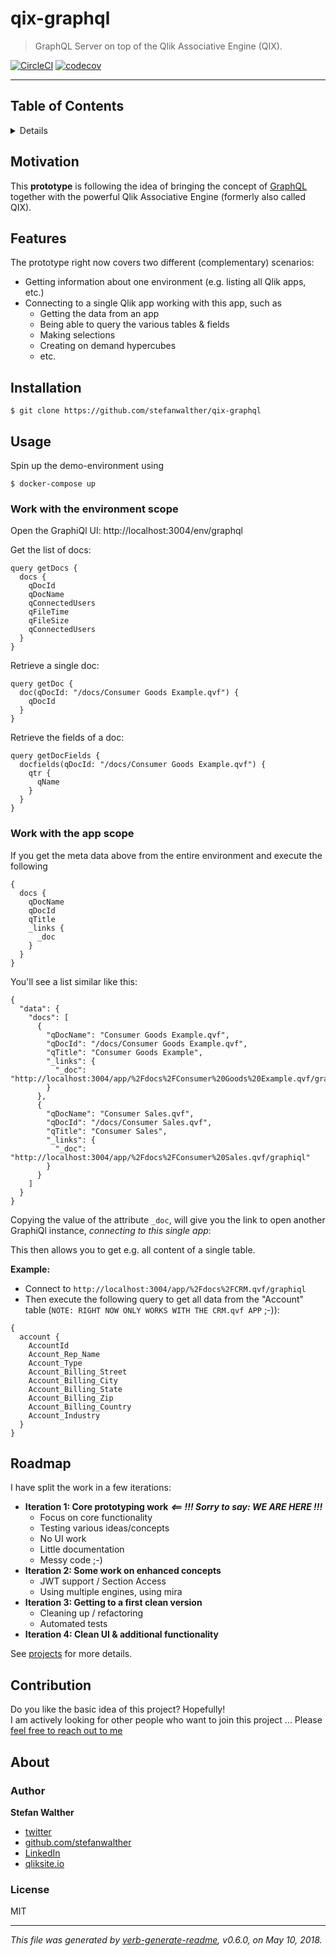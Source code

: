 # qix-graphql

> GraphQL Server on top of the Qlik Associative Engine (QIX).

[![CircleCI](https://img.shields.io/circleci/project/github/stefanwalther/qix-graphql.svg)](https://circleci.com/gh/stefanwalther/qix-graphql)
[![codecov](https://codecov.io/gh/stefanwalther/qix-graphql/branch/master/graph/badge.svg)](https://codecov.io/gh/stefanwalther/qix-graphql)

---

## Table of Contents

<details>

- [Motivation](#motivation)
- [Features](#features)
- [Installation](#installation)
- [Usage](#usage)
- [Roadmap](#roadmap)
- [Contribution](#contribution)
- [About](#about)
  * [Author](#author)
  * [License](#license)

_(TOC generated by [verb](https://github.com/verbose/verb) using [markdown-toc](https://github.com/jonschlinkert/markdown-toc))_

</details>

## Motivation

This **prototype** is following the idea of bringing the concept of [GraphQL](https://graphql.org/) together with the powerful Qlik Associative Engine (formerly also called QIX).

## Features

The prototype right now covers two different (complementary) scenarios:

- Getting information about one environment (e.g. listing all Qlik apps, etc.)
- Connecting to a single Qlik app working with this app, such as
  - Getting the data from an app
  - Being able to query the various tables & fields
  - Making selections
  - Creating on demand hypercubes
  - etc.

## Installation

```
$ git clone https://github.com/stefanwalther/qix-graphql
```

## Usage

Spin up the demo-environment using

```
$ docker-compose up
```

### Work with the environment scope

Open the GraphiQl UI: http://localhost:3004/env/graphql

Get the list of docs:

```
query getDocs {
  docs {
    qDocId
    qDocName
    qConnectedUsers
    qFileTime
    qFileSize
    qConnectedUsers
  }
}
```

Retrieve a single doc:

```
query getDoc {
  doc(qDocId: "/docs/Consumer Goods Example.qvf") {
    qDocId
  }
}
```

Retrieve the fields of a doc:
```
query getDocFields {
  docfields(qDocId: "/docs/Consumer Goods Example.qvf") {
    qtr {
      qName
    }
  }
}
```

### Work with the app scope

If you get the meta data above from the entire environment and execute the following

```
{
  docs {
    qDocName
    qDocId
    qTitle
    _links {
      _doc
    }
  }
}
```

You'll see a list similar like this:

```
{
  "data": {
    "docs": [
      {
        "qDocName": "Consumer Goods Example.qvf",
        "qDocId": "/docs/Consumer Goods Example.qvf",
        "qTitle": "Consumer Goods Example",
        "_links": {
          "_doc": "http://localhost:3004/app/%2Fdocs%2FConsumer%20Goods%20Example.qvf/graphiql"
        }
      },
      {
        "qDocName": "Consumer Sales.qvf",
        "qDocId": "/docs/Consumer Sales.qvf",
        "qTitle": "Consumer Sales",
        "_links": {
          "_doc": "http://localhost:3004/app/%2Fdocs%2FConsumer%20Sales.qvf/graphiql"
        }
      }
    ]
  }
}
```

Copying the value of the attribute `_doc`, will give you the link to open another GraphiQl instance, *connecting to this single app*: 

This then allows you to get e.g. all content of a single table.

**Example:**

- Connect to `http://localhost:3004/app/%2Fdocs%2FCRM.qvf/graphiql`
- Then execute the following query to get all data from the "Account" table (`NOTE: RIGHT NOW ONLY WORKS WITH THE CRM.qvf APP` ;-)):

```
{
  account {
    AccountId
    Account_Rep_Name
    Account_Type
    Account_Billing_Street
    Account_Billing_City
    Account_Billing_State
    Account_Billing_Zip
    Account_Billing_Country
    Account_Industry
  }
}
```

## Roadmap

I have split the work in a few iterations:

- **Iteration 1: Core prototyping work** **_<== !!! Sorry to say: WE ARE HERE !!!_**
  - Focus on core functionality
  - Testing various ideas/concepts
  - No UI work
  - Little documentation
  - Messy code ;-)
- **Iteration 2: Some work on enhanced concepts**
  - JWT support / Section Access
  - Using multiple engines, using mira 
- **Iteration 3: Getting to a first clean version**
  - Cleaning up / refactoring
  - Automated tests
- **Iteration 4: Clean UI & additional functionality**

See [projects](https://github.com/stefanwalther/qix-graphql/projects) for more details.

## Contribution

Do you like the basic idea of this project? Hopefully!  
I am actively looking for other people who want to join this project ... Please [feel free to reach out to me](https://twitter.com/waltherstefan)

## About

### Author
**Stefan Walther**

* [twitter](http://twitter.com/waltherstefan)  
* [github.com/stefanwalther](http://github.com/stefanwalther) 
* [LinkedIn](https://www.linkedin.com/in/stefanwalther/) 
* [qliksite.io](http://qliksite.io)

### License
MIT

***

_This file was generated by [verb-generate-readme](https://github.com/verbose/verb-generate-readme), v0.6.0, on May 10, 2018._

